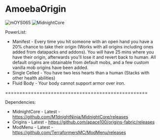 # AmoebaOrigin
![mOYS065](https://user-images.githubusercontent.com/66085821/139559188-eb49fd20-4297-4171-a897-39dc8490ab65.PNG)
![MidnightCore](https://user-images.githubusercontent.com/66085821/169952390-d29c380f-fe0c-4cfe-bf4b-7d18ee779d9e.png)

PowerList:
 - Manifest - Every time you hit someone with an open hand you have a 20% chance to take their origin (Works with all origins including ones added from datapacks and addons). You will have 25 mins where you have their origin, afterwards you'll lose it and revert back to human. All default origins are obtainable from default mobs, and a few custom vanilla mob origins have been added.
 - Single Celled - You have two less hearts than a human (Stacks with other health abilities)
 - Fluid Body - Your body cannot support armor over iron.
 
==================================================

Dependencies:

 - MidnightCore - Latest - https://github.com/M1dnightNinja/MidnightCore/releases
 - Origins - Latest - https://github.com/apace100/origins-fabric/releases
 - ModMenu - Latest - https://github.com/TerraformersMC/ModMenu/releases
